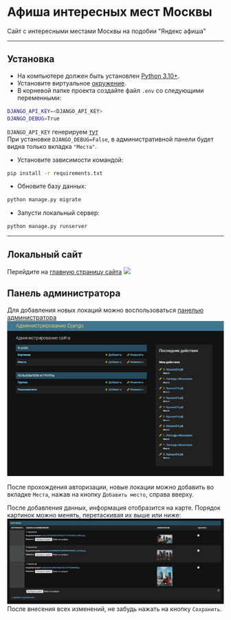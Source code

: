 # Афиша интересных мест Москвы
Сайт с интересными местами Москвы на подобии "Яндекс афиша"
___
## Установка
- На компьютере должен быть установлен [Python 3.10+](https://www.python.org).
- Установите виртуальное [окружение](https://docs.python.org/3/tutorial/venv.html).
- В корневой папке проекта создайте файл `.env` со следующими переменными:  
```bash 
DJANGO_API_KEY=<DJANGO_API_KEY>
DJANGO_DEBUG=True
```
`DJANGO_API_KEY` генерируем [тут](https://djecrety.ir/)  
При установке `DJANGO_DEBUG=False`, в административной панели будет видна только вкладка `"Места"`. 
- Установите зависимости командой:
``` bash
pip install -r requirements.txt
```
- Обновите базу данных:
``` bash
python manage.py migrate
```
- Запусти локальный сервер: 
``` bash
python manage.py runserver
```
___
## Локальный сайт
Перейдите на [главную страницу сайта](http://127.0.0.1:8000/)
![](places/static/map_preview.gif)

## Панель администратора
Для добавления новых локаций можно воспользоваться [панелью администратора](http://127.0.0.1:8000/admin/)
![img_1.png](img_1.png)

После прохождения авторизации, новые локации можно добавить во вкладке `Места`, нажав на кнопку `Добавить место`, справа вверху. 


После добавления данных, информация отобразится на карте.
Порядок картинок можно менять, перетаскивая их выше или ниже:  
![](places/static/move_image_position.gif)
После внесения всех изменений, не забудь нажать на кнопку `Сохранить`.


